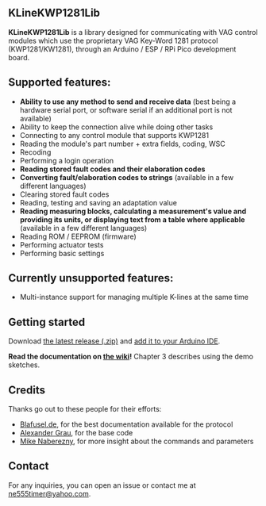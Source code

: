 ## KLineKWP1281Lib
**KLineKWP1281Lib**  is a library designed for communicating with VAG control modules which use the proprietary VAG Key-Word 1281 protocol (KWP1281/KW1281), through an Arduino / ESP / RPi Pico development board.

## Supported features:
- **Ability to use any method to send and receive data** (best being a hardware serial port, or software serial if an additional port is not available)
- Ability to keep the connection alive while doing other tasks
- Connecting to any control module that supports KWP1281
- Reading the module's part number + extra fields, coding, WSC
- Recoding
- Performing a login operation
- **Reading stored fault codes and their elaboration codes**
- **Converting fault/elaboration codes to strings** (available in a few different languages)
- Clearing stored fault codes
- Reading, testing and saving an adaptation value
- **Reading measuring blocks, calculating a measurement's value and providing its units, or displaying text from a table where applicable** (available in a few different languages)
- Reading ROM / EEPROM (firmware)
- Performing actuator tests
- Performing basic settings

## Currently unsupported features:
- Multi-instance support for managing multiple K-lines at the same time

## Getting started
Download [the latest release (.zip)](https://github.com/domnulvlad/KLineKWP1281Lib/releases/latest) and [add it to your Arduino IDE](https://docs.arduino.cc/software/ide-v1/tutorials/installing-libraries#importing-a-zip-library).

**Read the documentation on [the wiki](https://github.com/domnulvlad/KLineKWP1281Lib/wiki)!** Chapter 3 describes using the demo sketches.

## Credits
Thanks go out to these people for their efforts:
* [Blafusel.de](https://www.blafusel.de/obd/obd2_kw1281.html), for the best documentation available for the protocol
* [Alexander Grau](http://grauonline.de/wordpress/?p=74), for the base code
* [Mike Naberezny](https://github.com/mnaberez/vwradio/blob/main/kwp1281_tool/firmware/kwp1281.h), for more insight about the commands and parameters

## Contact
For any inquiries, you can open an issue or contact me at [ne555timer@yahoo.com](mailto:ne555timer@yahoo.com).
